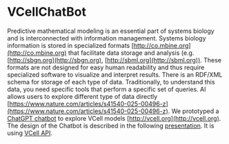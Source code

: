 # VCellChatBot

Predictive mathematical modeling is an essential part of systems biology and is interconnected with information management. Systems biology information is stored in specialized formats [http://co.mbine.org](http://co.mbine.org) that facilitate data storage and analysis (e.g. [http://sbgn.org](http://sbgn.org), [http://sbml.org](http://sbml.org)). These formats are not designed for easy human readability and thus require specialized software to visualize and interpret results. There is an RDF/XML schema for storage of each type of data. Traditionally, to understand this data, you need specific tools that perform a specific set of queries. AI allows users to explore different type of data directly [https://www.nature.com/articles/s41540-025-00496-z](https://www.nature.com/articles/s41540-025-00496-z). We prototyped a [ChatGPT chatbot](https://chatgpt.com/g/g-n3asZvWaM-vcell-models-explorer) to explore VCell models [http://vcell.org](http://vcell.org). The design of the Chatbot is described in the following [presentation](https://drive.google.com/file/d/1jLNjl-ZxZDeGcRxVL754Oao4GYsM4u0Y/view). It is using [VCell API](https://vcell.cam.uchc.edu/api/v0/biomodel).
